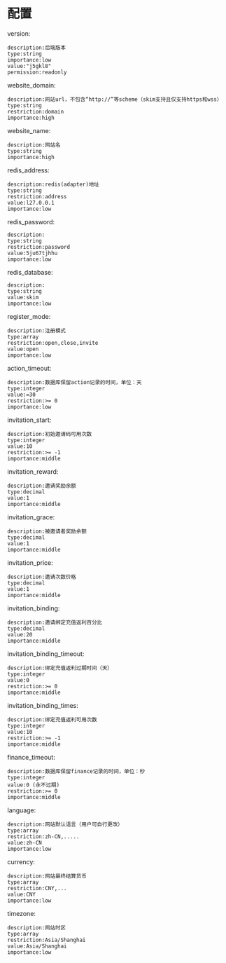 # 配置

version:

```text
description:后端版本
type:string
importance:low
value:"j5gkl8"
permission:readonly
```

website\_domain:

```text
description:网站url，不包含“http://”等scheme（skim支持且仅支持https和wss）
type:string
restriction:domain
importance:high
```

website\_name:

```text
description:网站名
type:string
importance:high
```

redis\_address:

```text
description:redis(adapter)地址
type:string
restriction:address
value:l27.0.0.1
importance:low
```

redis\_password:

```text
description:
type:string
restriction:password
value:5ju67tjhhu
importance:low
```

redis\_database:

```text
description:
type:string
value:skim
importance:low
```

register\_mode:

```text
description:注册模式
type:array
restriction:open,close,invite
value:open
importance:low
```

action\_timeout:

```text
description:数据库保留action记录的时间，单位：天
type:integer
value:=30
restriction:>= 0
importance:low
```

invitation\_start:

```text
description:初始邀请码可用次数
type:integer
value:10
restriction:>= -1
importance:middle
```

invitation\_reward:

```text
description:邀请奖励余额
type:decimal
value:1
importance:middle
```

invitation\_grace:

```text
description:被邀请者奖励余额
type:decimal
value:1
importance:middle
```

invitation\_price:

```text
description:邀请次数价格
type:decimal
value:1
importance:middle
```

invitation\_binding:

```text
description:邀请绑定充值返利百分比
type:decimal
value:20
importance:middle
```

invitation\_binding\_timeout:

```text
description:绑定充值返利过期时间（天）
type:integer
value:0
restriction:>= 0
importance:middle
```

invitation\_binding\_times:

```text
description:绑定充值返利可用次数
type:integer
value:10
restriction:>= -1
importance:middle
```

finance\_timeout:

```text
description:数据库保留finance记录的时间，单位：秒
type:integer
value:0 (永不过期)
restriction:>= 0
importance:middle
```

language:

```text
description:网站默认语言（用户可自行更改）
type:array
restriction:zh-CN,.....
value:zh-CN
importance:low
```

currency:

```text
description:网站最终结算货币
type:array
restriction:CNY,...
value:CNY
importance:low
```

timezone:

```text
description:网站时区
type:array
restriction:Asia/Shanghai
value:Asia/Shanghai
importance:low
```

